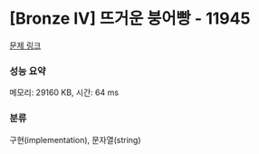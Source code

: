# [Bronze IV] 뜨거운 붕어빵 - 11945 

[문제 링크](https://www.acmicpc.net/problem/11945) 

### 성능 요약

메모리: 29160 KB, 시간: 64 ms

### 분류

구현(implementation), 문자열(string)

